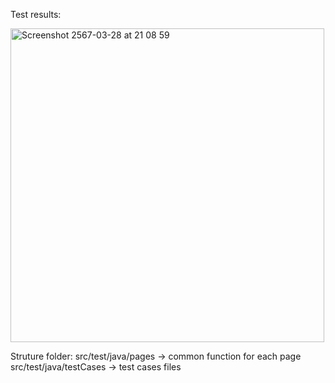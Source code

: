 Test results:


<img width="502" alt="Screenshot 2567-03-28 at 21 08 59" src="https://github.com/pheeraphone/SeleniumJava/assets/53381576/d2bc6542-245f-4807-a07d-56bfa2b75ca3">

Struture folder:
src/test/java/pages -> common function for each page
src/test/java/testCases -> test cases files
